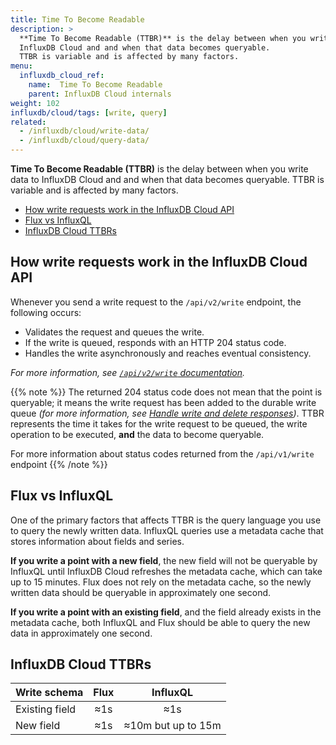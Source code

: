 ```yaml
---
title: Time To Become Readable
description: >
  **Time To Become Readable (TTBR)** is the delay between when you write data to
  InfluxDB Cloud and and when that data becomes queryable.
  TTBR is variable and is affected by many factors.
menu:
  influxdb_cloud_ref:
    name:  Time To Become Readable
    parent: InfluxDB Cloud internals
weight: 102
influxdb/cloud/tags: [write, query]
related:
  - /influxdb/cloud/write-data/
  - /influxdb/cloud/query-data/
---
```


**Time To Become Readable (TTBR)** is the delay between when you write data to
InfluxDB Cloud and and when that data becomes queryable.
TTBR is variable and is affected by many factors.

- [How write requests work in the InfluxDB Cloud API](#how-write-requests-work-in-the-influxdb-cloud-api)
- [Flux vs InfluxQL](#flux-vs-influxql)
- [InfluxDB Cloud TTBRs](#influxdb-cloud-ttbrs)

## How write requests work in the InfluxDB Cloud API

Whenever you send a write request to the `/api/v2/write` endpoint, the following occurs:

- Validates the request and queues the write.
- If the write is queued, responds with an HTTP 204 status code.
- Handles the write asynchronously and reaches eventual consistency.

_For more information, see [`/api/v2/write` documentation](/influxdb/cloud/api/#operation/PostWrite)._

{{% note %}}
The returned 204 status code does not mean that the point is queryable;
it means the write request has been added to the durable write queue
_(for more information, see
[Handle write and delete responses](/influxdb/cloud/write-data/troubleshoot/#handle-write-and-delete-responses))_.
TTBR represents the time it takes for the write request to be queued,
the write operation to be executed, **and** the data to become queryable.

For more information about status codes returned from the `/api/v1/write` endpoint
{{% /note %}}

## Flux vs InfluxQL

One of the primary factors that affects TTBR is the query language you use to
query the newly written data. InfluxQL queries use a metadata cache that stores
information about fields and series.

**If you write a point with a new field**, the new field will not be queryable
by InfluxQL until InfluxDB Cloud refreshes the metadata cache, which can take up
to 15 minutes. Flux does not rely on the metadata cache, so the newly written
data should be queryable in approximately one second.

**If you write a point with an existing field**, and the field already exists in 
the metadata cache, both InfluxQL and Flux should be able to query the new data
in approximately one second.

## InfluxDB Cloud TTBRs

| Write schema   | Flux |      InfluxQL      |
| :------------- | :--: | :----------------: |
| Existing field | ≈1s  |        ≈1s         |
| New field      | ≈1s  | ≈10m but up to 15m |
